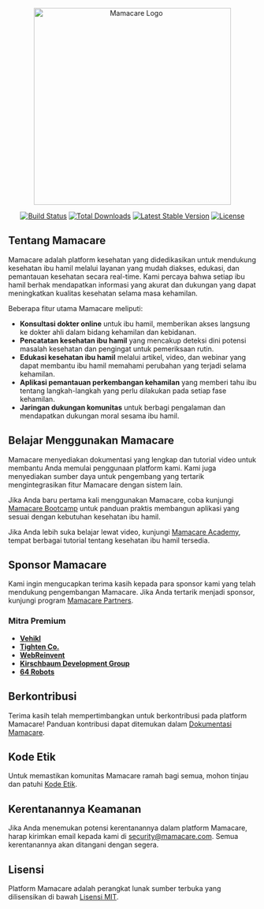 <p align="center"><a href="https://mamacare.com" target="_blank"><img src="https://your-image-link.com/mamacare-logo.svg" width="400" alt="Mamacare Logo"></a></p>

<p align="center">
<a href="https://github.com/mamacare/mamacare/actions"><img src="https://github.com/mamacare/mamacare/workflows/tests/badge.svg" alt="Build Status"></a>
<a href="https://packagist.org/packages/mamacare/mamacare"><img src="https://img.shields.io/packagist/dt/mamacare/mamacare" alt="Total Downloads"></a>
<a href="https://packagist.org/packages/mamacare/mamacare"><img src="https://img.shields.io/packagist/v/mamacare/mamacare" alt="Latest Stable Version"></a>
<a href="https://packagist.org/packages/mamacare/mamacare"><img src="https://img.shields.io/packagist/l/mamacare/mamacare" alt="License"></a>
</p>

## Tentang Mamacare

Mamacare adalah platform kesehatan yang didedikasikan untuk mendukung kesehatan ibu hamil melalui layanan yang mudah diakses, edukasi, dan pemantauan kesehatan secara real-time. Kami percaya bahwa setiap ibu hamil berhak mendapatkan informasi yang akurat dan dukungan yang dapat meningkatkan kualitas kesehatan selama masa kehamilan.

Beberapa fitur utama Mamacare meliputi:
- **Konsultasi dokter online** untuk ibu hamil, memberikan akses langsung ke dokter ahli dalam bidang kehamilan dan kebidanan.
- **Pencatatan kesehatan ibu hamil** yang mencakup deteksi dini potensi masalah kesehatan dan pengingat untuk pemeriksaan rutin.
- **Edukasi kesehatan ibu hamil** melalui artikel, video, dan webinar yang dapat membantu ibu hamil memahami perubahan yang terjadi selama kehamilan.
- **Aplikasi pemantauan perkembangan kehamilan** yang memberi tahu ibu tentang langkah-langkah yang perlu dilakukan pada setiap fase kehamilan.
- **Jaringan dukungan komunitas** untuk berbagi pengalaman dan mendapatkan dukungan moral sesama ibu hamil.

## Belajar Menggunakan Mamacare

Mamacare menyediakan dokumentasi yang lengkap dan tutorial video untuk membantu Anda memulai penggunaan platform kami. Kami juga menyediakan sumber daya untuk pengembang yang tertarik mengintegrasikan fitur Mamacare dengan sistem lain.

Jika Anda baru pertama kali menggunakan Mamacare, coba kunjungi [Mamacare Bootcamp](https://bootcamp.mamacare.com) untuk panduan praktis membangun aplikasi yang sesuai dengan kebutuhan kesehatan ibu hamil.

Jika Anda lebih suka belajar lewat video, kunjungi [Mamacare Academy](https://academy.mamacare.com), tempat berbagai tutorial tentang kesehatan ibu hamil tersedia.

## Sponsor Mamacare

Kami ingin mengucapkan terima kasih kepada para sponsor kami yang telah mendukung pengembangan Mamacare. Jika Anda tertarik menjadi sponsor, kunjungi program [Mamacare Partners](https://partners.mamacare.com).

### Mitra Premium

- **[Vehikl](https://vehikl.com/)**
- **[Tighten Co.](https://tighten.co)**
- **[WebReinvent](https://webreinvent.com/)**
- **[Kirschbaum Development Group](https://kirschbaumdevelopment.com)**
- **[64 Robots](https://64robots.com)**

## Berkontribusi

Terima kasih telah mempertimbangkan untuk berkontribusi pada platform Mamacare! Panduan kontribusi dapat ditemukan dalam [Dokumentasi Mamacare](https://mamacare.com/docs/contributions).

## Kode Etik

Untuk memastikan komunitas Mamacare ramah bagi semua, mohon tinjau dan patuhi [Kode Etik](https://mamacare.com/docs/contributions#kode-etik).

## Kerentanannya Keamanan

Jika Anda menemukan potensi kerentanannya dalam platform Mamacare, harap kirimkan email kepada kami di [security@mamacare.com](mailto:security@mamacare.com). Semua kerentanannya akan ditangani dengan segera.

## Lisensi

Platform Mamacare adalah perangkat lunak sumber terbuka yang dilisensikan di bawah [Lisensi MIT](https://opensource.org/licenses/MIT).

